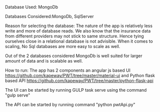 Database Used: MongoDb

Databases Considered:MongoDb, SqlServer

Reason for selecting the database:
The nature of the app is relatively less write and more of database reads. We also know that the insurance data from different providers may not stick to same structure. Hence tying ourselves close in a relational database is not advisible. When it comes to scaling, No Sql databases are more easy to scale as well. 

Out of the 2 databases considered MongoDb is well suited for larger amount of data and is scalable as well.

How to run:
The app has 2 components an angular js based UI https://github.com/kapeway/PWT/tree/master/material-ui and Python flask based API https://github.com/kapeway/PWT/tree/master/python-flask-api

The UI can be started by running GULP task serve using the command "gulp serve"

The API can be started by running command "python pwtApi.py"
